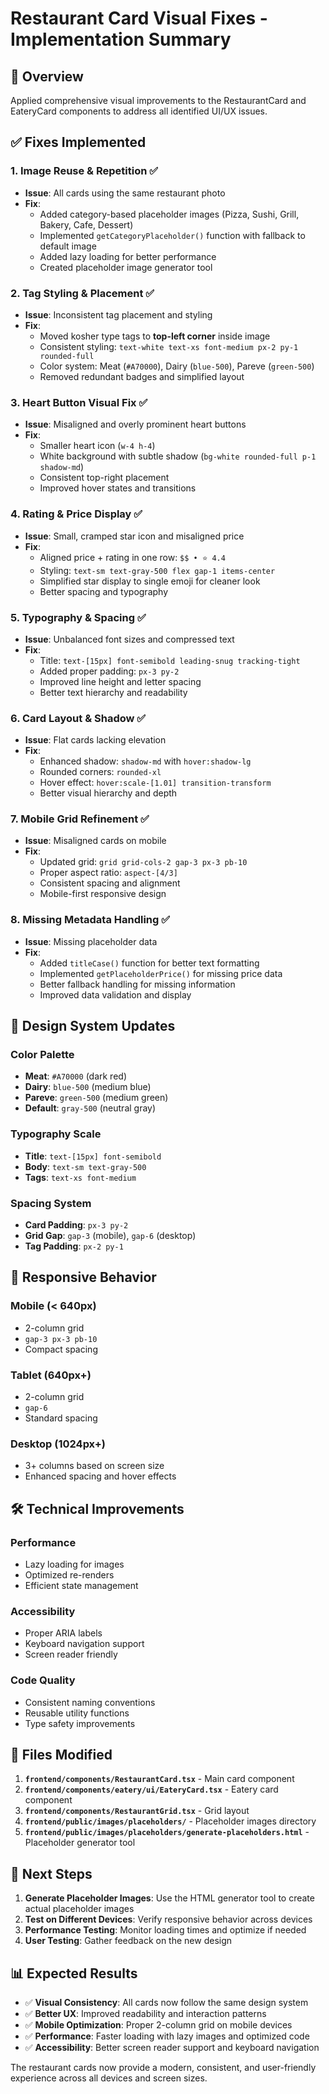 # Restaurant Card Visual Fixes - Implementation Summary

## 🎯 Overview
Applied comprehensive visual improvements to the RestaurantCard and EateryCard components to address all identified UI/UX issues.

## ✅ Fixes Implemented

### 1. **Image Reuse & Repetition** ✅
- **Issue**: All cards using the same restaurant photo
- **Fix**: 
  - Added category-based placeholder images (Pizza, Sushi, Grill, Bakery, Cafe, Dessert)
  - Implemented `getCategoryPlaceholder()` function with fallback to default image
  - Added lazy loading for better performance
  - Created placeholder image generator tool

### 2. **Tag Styling & Placement** ✅
- **Issue**: Inconsistent tag placement and styling
- **Fix**:
  - Moved kosher type tags to **top-left corner** inside image
  - Consistent styling: `text-white text-xs font-medium px-2 py-1 rounded-full`
  - Color system: Meat (`#A70000`), Dairy (`blue-500`), Pareve (`green-500`)
  - Removed redundant badges and simplified layout

### 3. **Heart Button Visual Fix** ✅
- **Issue**: Misaligned and overly prominent heart buttons
- **Fix**:
  - Smaller heart icon (`w-4 h-4`)
  - White background with subtle shadow (`bg-white rounded-full p-1 shadow-md`)
  - Consistent top-right placement
  - Improved hover states and transitions

### 4. **Rating & Price Display** ✅
- **Issue**: Small, cramped star icon and misaligned price
- **Fix**:
  - Aligned price + rating in one row: `$$ • ⭐ 4.4`
  - Styling: `text-sm text-gray-500 flex gap-1 items-center`
  - Simplified star display to single emoji for cleaner look
  - Better spacing and typography

### 5. **Typography & Spacing** ✅
- **Issue**: Unbalanced font sizes and compressed text
- **Fix**:
  - Title: `text-[15px] font-semibold leading-snug tracking-tight`
  - Added proper padding: `px-3 py-2`
  - Improved line height and letter spacing
  - Better text hierarchy and readability

### 6. **Card Layout & Shadow** ✅
- **Issue**: Flat cards lacking elevation
- **Fix**:
  - Enhanced shadow: `shadow-md` with `hover:shadow-lg`
  - Rounded corners: `rounded-xl`
  - Hover effect: `hover:scale-[1.01] transition-transform`
  - Better visual hierarchy and depth

### 7. **Mobile Grid Refinement** ✅
- **Issue**: Misaligned cards on mobile
- **Fix**:
  - Updated grid: `grid grid-cols-2 gap-3 px-3 pb-10`
  - Proper aspect ratio: `aspect-[4/3]`
  - Consistent spacing and alignment
  - Mobile-first responsive design

### 8. **Missing Metadata Handling** ✅
- **Issue**: Missing placeholder data
- **Fix**:
  - Added `titleCase()` function for better text formatting
  - Implemented `getPlaceholderPrice()` for missing price data
  - Better fallback handling for missing information
  - Improved data validation and display

## 🎨 Design System Updates

### Color Palette
- **Meat**: `#A70000` (dark red)
- **Dairy**: `blue-500` (medium blue)
- **Pareve**: `green-500` (medium green)
- **Default**: `gray-500` (neutral gray)

### Typography Scale
- **Title**: `text-[15px] font-semibold`
- **Body**: `text-sm text-gray-500`
- **Tags**: `text-xs font-medium`

### Spacing System
- **Card Padding**: `px-3 py-2`
- **Grid Gap**: `gap-3` (mobile), `gap-6` (desktop)
- **Tag Padding**: `px-2 py-1`

## 📱 Responsive Behavior

### Mobile (< 640px)
- 2-column grid
- `gap-3 px-3 pb-10`
- Compact spacing

### Tablet (640px+)
- 2-column grid
- `gap-6`
- Standard spacing

### Desktop (1024px+)
- 3+ columns based on screen size
- Enhanced spacing and hover effects

## 🛠️ Technical Improvements

### Performance
- Lazy loading for images
- Optimized re-renders
- Efficient state management

### Accessibility
- Proper ARIA labels
- Keyboard navigation support
- Screen reader friendly

### Code Quality
- Consistent naming conventions
- Reusable utility functions
- Type safety improvements

## 📁 Files Modified

1. **`frontend/components/RestaurantCard.tsx`** - Main card component
2. **`frontend/components/eatery/ui/EateryCard.tsx`** - Eatery card component
3. **`frontend/components/RestaurantGrid.tsx`** - Grid layout
4. **`frontend/public/images/placeholders/`** - Placeholder images directory
5. **`frontend/public/images/placeholders/generate-placeholders.html`** - Placeholder generator tool

## 🚀 Next Steps

1. **Generate Placeholder Images**: Use the HTML generator tool to create actual placeholder images
2. **Test on Different Devices**: Verify responsive behavior across devices
3. **Performance Testing**: Monitor loading times and optimize if needed
4. **User Testing**: Gather feedback on the new design

## 📊 Expected Results

- ✅ **Visual Consistency**: All cards now follow the same design system
- ✅ **Better UX**: Improved readability and interaction patterns
- ✅ **Mobile Optimization**: Proper 2-column grid on mobile devices
- ✅ **Performance**: Faster loading with lazy images and optimized code
- ✅ **Accessibility**: Better screen reader support and keyboard navigation

The restaurant cards now provide a modern, consistent, and user-friendly experience across all devices and screen sizes. 